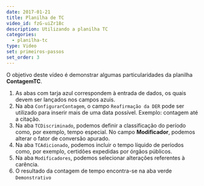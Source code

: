 ```yaml
---
date: 2017-01-21
title: Planilha de TC
video_id: fzG-uiZr18c
description: Utilizando a planilha TC
categories:
  - planilha-tc
type: Video
set: primeiros-passos
set_order: 3
---
```


O objetivo deste vídeo é demonstrar algumas particularidades da planilha **ContagemTC**.

1. As abas com tarja azul correspondem à entrada de dados, os quais devem ser lançados nos campos azuis.
1. Na aba `ConfigurarContagem`, o campo `Reafirmação da DER` pode ser utilizado para inserir 
mais de uma data possível. Exemplo: contagem até a citação.
1. Na aba `TCDiscriminado`, podemos definir a classificação do período como, por exemplo, tempo especial. No campo **Modificador**, podemos alterar o fator de conversão apurado.
1. Na aba `TCAdicionado`, podemos incluir o tempo líquido de períodos como, por exemplo, certidões expedidas 
por órgãos públicos.
1. Na aba `Modificadores`, podemos selecionar alterações referentes à carência.
1. O resultado da contagem de tempo encontra-se na aba verde `Demonstrativo`
